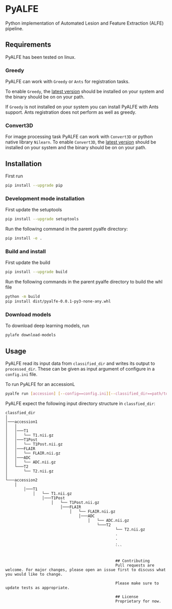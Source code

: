 # PyALFE

Python implementation of Automated Lesion and Feature Extraction (ALFE) pipeline. 

## Requirements
PyALFE has been tested on linux.

### Greedy
PyALFE can work with `Greedy` or `Ants` for registration tasks. 

To enable `Greedy`, the [latest version](https://sourceforge.net/projects/greedy-reg/files/latest/download) should be installed on your system and the binary should be on on your path. 


If `Greedy` is not installed on your system you can install PyALFE with Ants support. Ants registration does not perform as well as greedy.

### Convert3D
For image processing task PyALFE can work with `Convert3D` or python native library `Nilearn`. To enable `Convert3D`, the [latest version](https://sourceforge.net/projects/c3d/files/latest/download) should be installed on your system and the binary should be on on your path. 

## Installation

First run

```bash
pip install --upgrade pip
```

### Development mode installation

First update the setuptools
```bash
pip install --upgrade setuptools
```

Run the following command in the parent pyalfe directory:

```bash
pip install -e .
```

### Build and install

First update the build
```bash
pip install --upgrade build
```

Run the following commands in the parent pyalfe directory to build the whl file
```bash
python -m build
pip install dist/pyalfe-0.0.1-py3-none-any.whl
```

### Download models
To download deep learning models, run
```bash
pylafe download-models
```
## Usage

PyALFE read its input data from `classified_dir` and writes its output to `processed_dir`. These can be given as input argument of configure in a `config.ini` file.

To run PyALFE for an accessionL

```bash
pyalfe run [accession] [--config==config.ini][--classified_dir==path/to/classified] [--processed_dir==path/to/processed] 
```

PyALFE expect the following input directory structure in `classfied_dir`:

```
classfied_dir  
│
│───accession1
│   │
│   │───T1
│   │   └── T1.nii.gz
│   │───T1Post
│   │   └── T1Post.nii.gz
│   │───FLAIR
│   │   └── FLAIR.nii.gz  
│   │───ADC
│   │   └── ADC.nii.gz 
│   └───T2
│       └── T2.nii.gz
│
└───accession2
    │
        │───T1
            │   └── T1.nii.gz
                │───T1Post
                    │   └── T1Post.nii.gz
                        │───FLAIR
                            │   └── FLAIR.nii.gz  
                                │───ADC
                                    │   └── ADC.nii.gz 
                                        └───T2
                                                └── T2.nii.gz
                                                .
                                                .
                                                .
                                                ```


                                                ## Contributing
                                                Pull requests are welcome. For major changes, please open an issue first to discuss what you would like to change.

                                                Please make sure to update tests as appropriate.

                                                ## License
                                                Proprietary for now.
